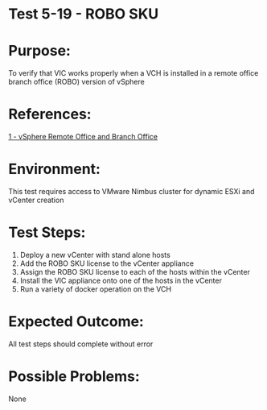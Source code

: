 Test 5-19 - ROBO SKU
=======

# Purpose:
To verify that VIC works properly when a VCH is installed in a remote office branch office (ROBO) version of vSphere

# References:
[1 - vSphere Remote Office and Branch Office](http://www.vmware.com/products/vsphere/remote-office-branch-office.html)

# Environment:
This test requires access to VMware Nimbus cluster for dynamic ESXi and vCenter creation

# Test Steps:
1. Deploy a new vCenter with stand alone hosts
2. Add the ROBO SKU license to the vCenter appliance
3. Assign the ROBO SKU license to each of the hosts within the vCenter
4. Install the VIC appliance onto one of the hosts in the vCenter
5. Run a variety of docker operation on the VCH

# Expected Outcome:
All test steps should complete without error

# Possible Problems:
None
